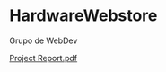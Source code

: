 # HardwareWebstore
Grupo de WebDev

[Project Report.pdf](https://github.com/Sincaruk2018/HardwareWebstore/files/6535044/Project.Report.pdf)

